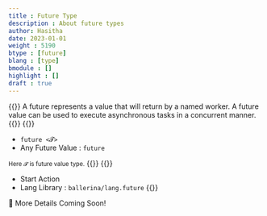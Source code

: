 ```yaml
---
title : Future Type
description : About future types
author: Hasitha
date: 2023-01-01
weight : 5190
btype : [future]
blang : [type]
bmodule : []
highlight : []
draft : true
---
```

{{<md class="summary">}}
A future represents a value that will return by a named worker. A future value can be used to execute asynchronous tasks in a concurrent manner.
{{</md>}}
{{<md class="syntax">}}

* `future <𝓣>`
* Any Future Value : `future`

<small>Here 𝓣 is future value type.</small>
{{</md>}}
{{<md class="tldr">}}

* Start Action
* Lang Library : `ballerina/lang.future`
{{</md>}}
<!--more-->

🚧 More Details Coming Soon!
